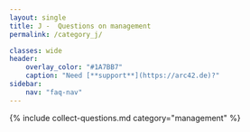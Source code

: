 ```yaml
---
layout: single
title: J -  Questions on management
permalink: /category_j/

classes: wide
header:
    overlay_color: "#1A7BB7"
    caption: "Need [**support**](https://arc42.de)?"
sidebar:
    nav: "faq-nav"
---
```


{% include collect-questions.md
  category="management" %}


